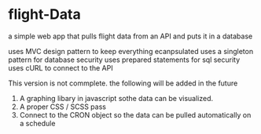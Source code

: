 # flight-Data
a simple web app that pulls flight data from an API and puts it in a database

uses MVC design pattern to keep everything ecanpsulated
uses a singleton pattern for database security
uses prepared statements for sql security
uses cURL to connect to the API

This version is not commplete.  the following will be added in the future
1) A graphing libary in javascript sothe data can be visualized.
2) A proper CSS / SCSS pass
3) Connect to the CRON object so the data can be pulled automatically on a schedule
